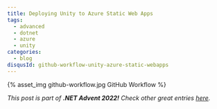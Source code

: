 ```yaml
---
title: Deploying Unity to Azure Static Web Apps
tags:
  - advanced
  - dotnet
  - azure
  - unity
categories:
  - blog
disqusId: github-workflow-unity-azure-static-webapps
---
```


{% asset_img github-workflow.jpg GitHub Workflow %}

<!-- more -->

_This post is part of **.NET Advent 2022!** Check other great entries [here](https://dotnet.christmas/)._

